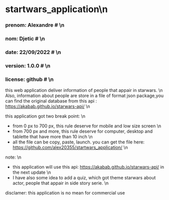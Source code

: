 # startwars_application\n
### prenom: Alexandre                                       #     \n                            
### nom: Djetic                                             # \n
### date: 22/09/2022                                        # \n
### version: 1.0.0                                          # \n
### license: github                                         #  \n
this web application deliver information of people that appair in starwars. \n
Also, information about people are store in a file of format json package,you can find the original database from this api : https://akabab.github.io/starwars-api/   \n

this application got two break point: \n 
- from 0 px to 700 px, this rule deserve for mobile and low size screen  \n 
- from 700 px and more, this rule deserve for computer, desktop and tablette that have more than 10 inch  \n 
- all the file can be copy, paste, launch. you can get the file here: https://github.com/alex20355/startwars_application/ \n

note:     \n 
- this application will use this api: https://akabab.github.io/starwars-api/ in the next update     \n 
- I have also some idea to add a quiz, which got theme starwars about actor, people that appair in side story serie.  \n 

disclamer:  this application is no mean for commercial use
